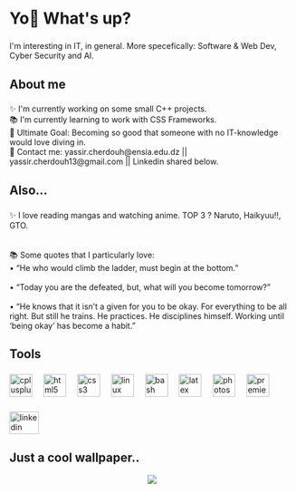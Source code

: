 <h1 align="left">Yo👋 What's up?</h1>

###

<p align="left">I'm interesting in IT, in general. More specefically: Software & Web Dev, Cyber Security and AI.</p>

###

<h2 align="left">About me</h2>

###

<p align="left">✨ I'm currently working on some small C++ projects.<br>📚 I'm currently learning to work with CSS Frameworks. <br>🎯 Ultimate Goal: Becoming so good that someone with no IT-knowledge would love diving in.<br>💬 Contact me: yassir.cherdouh@ensia.edu.dz || yassir.cherdouh13@gmail.com || Linkedin shared below.</p>

###

<h2 align="left">Also...</h2>

###

<p align="left">✨ I love reading mangas and watching anime. TOP 3 ? Naruto, Haikyuu!!, GTO.<br><br><br>📚 Some quotes that I particularly love:<br>• “He who would climb the ladder, must begin at the bottom.”<br><br>• “Today you are the defeated, but, what will you become tomorrow?”<br><br>• “He knows that it isn’t a given for you to be okay. For everything to be all right. But still he trains. He practices. He disciplines himself. Working until ‘being okay’ has become a habit.”</p>

###

<h2 align="left">Tools</h2>

###

<div align="left">
  <img src="https://cdn.jsdelivr.net/gh/devicons/devicon/icons/cplusplus/cplusplus-original.svg" height="40" alt="cplusplus logo"  />
  <img width="12" />
  <img src="https://cdn.jsdelivr.net/gh/devicons/devicon/icons/html5/html5-original.svg" height="40" alt="html5 logo"  />
  <img width="12" />
  <img src="https://cdn.jsdelivr.net/gh/devicons/devicon/icons/css3/css3-original.svg" height="40" alt="css3 logo"  />
  <img width="12" />
  <img src="https://cdn.jsdelivr.net/gh/devicons/devicon/icons/linux/linux-original.svg" height="40" alt="linux logo"  />
  <img width="12" />
  <img src="https://cdn.jsdelivr.net/gh/devicons/devicon/icons/bash/bash-original.svg" height="40" alt="bash logo"  />
  <img width="12" />
  <img src="https://cdn.jsdelivr.net/gh/devicons/devicon/icons/latex/latex-original.svg" height="40" alt="latex logo"  />
  <img width="12" />
  <img src="https://cdn.jsdelivr.net/gh/devicons/devicon/icons/photoshop/photoshop-plain.svg" height="40" alt="photoshop logo"  />
  <img width="12" />
  <img src="https://cdn.jsdelivr.net/gh/devicons/devicon/icons/premierepro/premierepro-plain.svg" height="40" alt="premierepro logo"  />
</div>

###

<div align="left">
  <a href="https://www.linkedin.com/in/yassircherdouh/" target="_blank">
    <img src="https://raw.githubusercontent.com/maurodesouza/profile-readme-generator/master/src/assets/icons/social/linkedin/default.svg" width="52" height="40" alt="linkedin logo"  />
  </a>
</div>

###

<h2 align="left">Just a cool wallpaper..</h2>

<div align="center">
  <img src="https://imgur.com/RrRYkDg.jpg"/>

</div>

###
